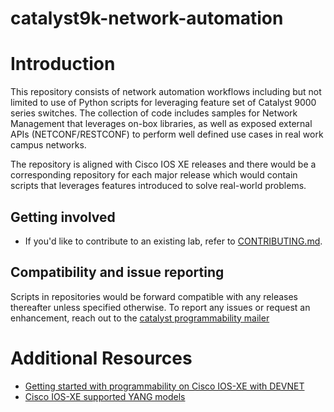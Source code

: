 # catalyst9k-network-automation

# Introduction

This repository consists of network automation workflows including but not limited to use of Python scripts for leveraging feature set of Catalyst 9000 series switches.  The collection of code includes samples for Network Management that leverages on-box libraries, as well as exposed external APIs (NETCONF/RESTCONF) to perform well defined use cases in real work campus networks.

The repository is aligned with Cisco IOS XE releases and there would be a corresponding repository for each major release which would contain scripts that leverages features introduced to solve real-world problems.

## Getting involved

* If you'd like to contribute to an existing lab, refer to [CONTRIBUTING.md](CONTRIBUTING.md).

## Compatibility and issue reporting

Scripts in repositories would be forward compatible with any releases thereafter unless specified otherwise. To report any issues or request an enhancement, reach out to the [catalyst programmability mailer](mailto:ask-catalyst-programmability)

# Additional Resources
* [Getting started with programmability on Cisco IOS-XE with DEVNET](https://developer.cisco.com/site/ios-xe/)
* [Cisco IOS-XE supported YANG models](https://github.com/YangModels/yang/tree/master/vendor/cisco/xe)
